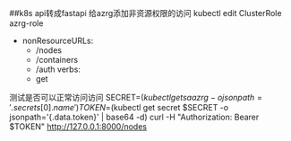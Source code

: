 ##k8s api转成fastapi
给azrg添加非资源权限的访问
kubectl edit ClusterRole azrg-role
- nonResourceURLs:
  - /nodes
  - /containers
  - /auth
  verbs:
  - get

测试是否可以正常访问访问
SECRET=$(kubectl get sa azrg -o jsonpath='{.secrets[0].name}')
TOKEN=$(kubectl get secret $SECRET -o jsonpath='{.data.token}' | base64 -d)
curl -H "Authorization: Bearer $TOKEN" http://127.0.0.1:8000/nodes